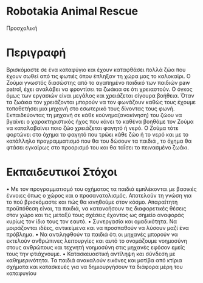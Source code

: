 # Robotakia Animal Rescue
 Προσχολική

# Περιγραφή
Βρισκόμαστε σε ένα καταφύγιο και έχουν καταφθάσει πολλά ζώα που έχουν σωθεί από τις φωτιές όπου έπληξαν τη χώρα μας το καλοκαίρι. Ο Ζούμα γνωστός διασώστης από το αγαπημένο παιδικό των παιδιών paw patrol, έχει αναλάβει να φροντίσει τα ζωάκια σε ότι χρειαστούν. Ο όγκος όμως των εργασιών είναι μεγάλος και χρειάζεται σίγουρα βοήθεια. Όταν τα ζωάκια τον χρειάζονται μπορούν να τον φωνάζουν καθώς τους έχουμε τοποθετήσει μια μηχανή στο εσωτερικό τους δίνοντας τους φωνή. Εκπαιδεύοντας τη μηχανή σε κάθε κούνημα(ανακίνηση) του ζώου να βγαίνει ο χαρακτηριστικός ήχος που κάνει το καθένα βοηθάμε τον Ζούμα να καταλαβαίνει ποιο ζώο χρειάζεται φαγητό ή νερό. Ο Ζούμα τότε φορτώνει στο όχημα το φαγητό που τρώει κάθε ζώο ή το νερό και με το κατάλληλο προγραμματισμό που θα του δώσουν τα παιδιά , το όχημα θα φτάσει εγκαίρως στο προορισμό του και θα ταΐσει το πεινασμένο ζωάκι.

# Εκπαιδευτικοί Στόχοι
•	Με τον προγραμματισμό του οχήματος τα παιδιά εμπλέκονται με βασικές έννοιες  όπως ο χώρος και ο προσανατολισμός. Αποτελούν τη γνώση για το πού βρισκόμαστε και πώς θα κινηθούμε στον κόσμο. Απαραίτητη προϋπόθεση είναι, τα παιδιά, να κατανοήσουν τις διαφορετικές θέσεις στον χώρο και τις μεταξύ τους σχέσεις έχοντας ως σημείο αναφοράς κυρίως τον ίδιο τους τον εαυτό. 
•	Συνεργασία και ομαδικότητα. Να μοιράζονται ιδέες, αντικείμενα και να προσπαθούν να λύσουν μαζί ένα πρόβλημα.
•	Να αντιληφθούν τα παιδιά ότι  οι μηχανές μπορούν να εκτελούν ανθρώπινες λειτουργίες και αυτό το ονομάζουμε νοημοσύνη στους ανθρώπους και τεχνητή νοημοσύνη στις μηχανές εφόσον εμείς  τους την φτιάχνουμε. 
•	Κατασκευαστική αντίληψη και σύνδεση με καθημερινότητα. Τα παιδιά ανακαλούν εικόνες και μοτίβα από κτίρια  σχήματα και κατασκευές για να δημιουργήσουν τα διάφορα μέρη του καταφυγίου
